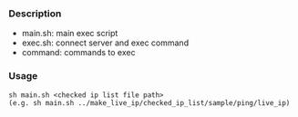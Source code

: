 ### Description
- main.sh: main exec script
- exec.sh: connect server and exec command
- command: commands to exec

### Usage
    sh main.sh <checked ip list file path>
    (e.g. sh main.sh ../make_live_ip/checked_ip_list/sample/ping/live_ip)
